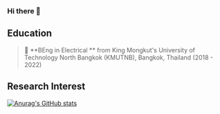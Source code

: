 ### Hi there 👋

<!--
**Jaramyy/Jaramyy** is a ✨ _special_ ✨ repository because its `README.md` (this file) appears on your GitHub profile.

Here are some ideas to get you started:

- 🔭 I’m currently working on ...
- 🌱 I’m currently learning ...
- 👯 I’m looking to collaborate on ...
- 🤔 I’m looking for help with ...
- 💬 Ask me about ...
- 📫 How to reach me: ...
- 😄 Pronouns: ...
- ⚡ Fun fact: ...
-->

## Education 
> 🔹 **BEng in Electrical ** from King Mongkut's University of Technology North Bangkok (KMUTNB), Bangkok, Thailand (2018 - 2022)  

## Research Interest


[![Anurag's GitHub stats](https://github-readme-stats.vercel.app/api?username=jaramyy)](https://github.com/anuraghazra/github-readme-stats)


